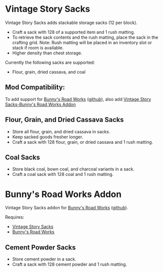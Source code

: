 # Vintage Story Sacks
Vintage Story Sacks adds stackable storage sacks (12 per block).
- Craft a sack with 128 of a supported item and 1 rush matting.
- To retrieve the sack contents and the rush matting, place the sack in the crafting grid. Note: Rush matting will be placed in an inventory slot or stack if room is available.
- Higher density than chest storage.

Currently the following sacks are supported:
- Flour, grain, dried cassava, and coal

## Mod Compatibility:
To add support for [Bunny's Road Works](https://mods.vintagestory.at/show/mod/3751) \([github](https://github.com/funnybunnyofdoom/Vintage-Story-Mods/tree/master/roadworks)\), also add [Vintage Story Sacks-Bunny's Road Works Addon](https://mods.vintagestory.at/VintageStorySacksRoadWorks)

## Flour, Grain, and Dried Cassava Sacks
- Store all flour, grain, and dried cassava in sacks.
- Keep sacked goods fresher longer.
- Craft a sack with 128 flour, grain, or dried cassava and 1 rush matting.

## Coal Sacks
- Store black coal, bown coal, and charcoal variants in a sack.
- Craft a coal sack with 128 coal and 1 rush matting.

# Bunny's Road Works Addon
Vintage Story Sacks addon for [Bunny's Road Works](https://mods.vintagestory.at/show/mod/3751) \([github](https://github.com/funnybunnyofdoom/Vintage-Story-Mods/tree/master/roadworks)\).

Requires:
- [Vintage Story Sacks](https://mods.vintagestory.at/VintageStorySacks)
- [Bunny's Road Works](https://mods.vintagestory.at/show/mod/3751)

## Cement Powder Sacks
- Store cement powder in a sack.
- Craft a sack with 128 cement powder and 1 rush matting.